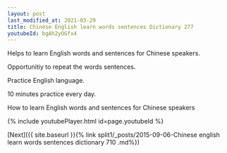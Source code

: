 ```yaml
---
layout: post
last_modified_at: 2021-03-29
title: Chinese English learn words sentences Dictionary 277 
youtubeId: bgAh2yOGfx4
---
```

 
 
Helps to learn English words and sentences for Chinese speakers.

Opportunitiy to repeat the words sentences. 

Practice English language. 
 
10 minutes practice every day. 
 
How to learn English words and sentences for Chinese speakers 
 
{% include youtubePlayer.html id=page.youtubeId %}
 
 
[Next]({{ site.baseurl }}{% link  split1/_posts/2015-09-06-Chinese english learn words sentences dictionary 710 .md%})
 
